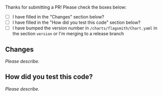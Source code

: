 Thanks for submitting a PR! Please check the boxes below:

- [ ] I have filled in the "Changes" section below?
- [ ] I have filled in the "How did you test this code" section below?
- [ ] I have bumped the version number in `/charts/flagsmith/Chart.yaml` in the section `version` or I'm merging to a release branch

## Changes

*Please describe.*  

## How did you test this code?

<!-- If the answer is manually, please include a quick step-by-step on how to test this PR. -->

*Please describe.*
